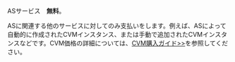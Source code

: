 ASサービス　**無料**。

ASに関連する他のサービスに対してのみ支払いをします。例えば、ASによって自動的に作成されたCVMインスタンス、または手動で追加されたCVMインスタンスなどです。CVM価格の詳細については、[CVM購入ガイド>>](https://cloud.tencent.com/document/product/213/2180)を参照してください。
